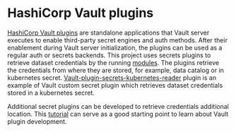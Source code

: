 # HashiCorp Vault plugins

[HashiCorp Vault plugins](https://www.vaultproject.io/docs/internals/plugins) are standalone applications that Vault server executes to enable third-party secret engines and auth methods. 
After their enablement during Vault server initialization, the plugins can be used as a regular auth or secrets backends. 
This project uses secrets plugins to retrieve dataset credentials by the running [modules](./modules.md). The plugins retrieve the credentials from where they are stored, for example, data catalog or in kubernetes secret.
[Vault-plugin-secrets-kubernetes-reader](https://github.com/fybrik/vault-plugin-secrets-kubernetes-reader) plugin is an example of Vault custom secret plugin which retrieves dataset credentials stored in a kubernetes secret.

Additional secret plugins can be developed to retrieve credentials additional location. This [tutorial](https://learn.hashicorp.com/tutorials/vault/plugin-backends?in=vault/app-integration) can serve as a good starting point to learn about Vault plugin development.
